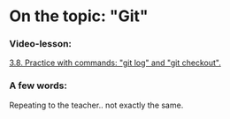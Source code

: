 # On the topic: "Git"

### Video-lesson:

[3.8. Practice with commands: "git log" and "git checkout".](https://app.purpleschool.ru/courses/22/sections/324/lessons/2484)

### A few words:

Repeating to the teacher.. not exactly the same.
